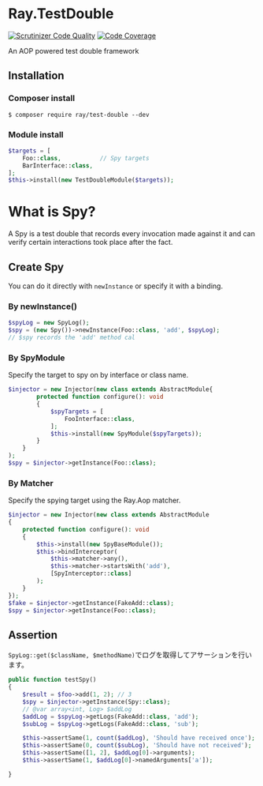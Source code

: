 # Ray.TestDouble
[![Scrutinizer Code Quality](https://scrutinizer-ci.com/g/ray-di/Ray.TestDouble/badges/quality-score.png?b=1.x)](https://scrutinizer-ci.com/g/ray-di/Ray.TestDouble/?branch=1.x)
[![Code Coverage](https://scrutinizer-ci.com/g/ray-di/Ray.TestDouble/badges/coverage.png?b=1.x)](https://scrutinizer-ci.com/g/ray-di/Ray.TestDouble/?branch=1.x)

An AOP powered test double framework

## Installation

### Composer install

    $ composer require ray/test-double --dev

### Module install

```php
$targets = [
    Foo::class,           // Spy targets
    BarInterface::class,
];
$this->install(new TestDoubleModule($targets));

```

# What is Spy?

A Spy is a test double that records every invocation made against it and can verify certain interactions took place after the fact.

## Create Spy

You can do it directly with `newInstance` or specify it with a binding.

### By newInstance()

```php
$spyLog = new SpyLog();
$spy = (new Spy())->newInstance(Foo::class, 'add', $spyLog);
// $spy records the 'add' method cal
```

### By SpyModule

Specify the target to spy on by interface or class name.

```php
$injector = new Injector(new class extends AbstractModule{
        protected function configure(): void
        {
            $spyTargets = [
                FooInterface::class,
            ];
            $this->install(new SpyModule($spyTargets));
        }
    }
);
$spy = $injector->getInstance(Foo::class);
```

### By Matcher

Specify the spying target using the Ray.Aop matcher.

```php
$injector = new Injector(new class extends AbstractModule
{
    protected function configure(): void
    {
        $this->install(new SpyBaseModule());
        $this->bindInterceptor(
            $this->matcher->any(),
            $this->matcher->startsWith('add'),
            [SpyInterceptor::class]
        );
    }
});
$fake = $injector->getInstance(FakeAdd::class);
$spy = $injector->getInstance(Foo::class);
```


## Assertion

`SpyLog::get($className, $methodName)`でログを取得してアサーションを行います。

```php
public function testSpy()
{
    $result = $foo->add(1, 2); // 3
    $spy = $injector->getInstance(Spy::class);
    // @var array<int, Log> $addLog
    $addLog = $spyLog->getLogs(FakeAdd::class, 'add');   
    $subLog = $spyLog->getLogs(FakeAdd::class, 'sub');   

    $this->assertSame(1, count($addLog), 'Should have received once');
    $this->assertSame(0, count($subLog), 'Should have not received');
    $this->assertSame([1, 2], $addLog[0]->arguments);
    $this->assertSame(1, $addLog[0]->namedArguments['a']);

}
```


